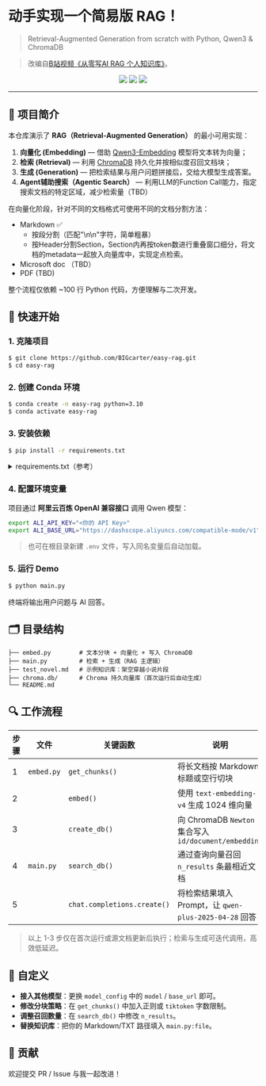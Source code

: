 # 动手实现一个简易版 RAG！

> Retrieval-Augmented Generation from scratch with Python, Qwen3 & ChromaDB

>改编自[B站视频《从零写AI RAG 个人知识库》](https://www.bilibili.com/video/BV168j7zCE6D/?spm_id_from=333.1391.0.0)。

<p align="center">
  <img src="https://img.shields.io/badge/python-3.10+-blue" />
  <img src="https://img.shields.io/badge/license-MIT-green" />
  <img src="https://img.shields.io/badge/build-passing-brightgreen" />
</p>

---

## 📖 项目简介

本仓库演示了 **RAG（Retrieval-Augmented Generation）** 的最小可用实现：

1. **向量化 (Embedding)** — 借助 [Qwen3-Embedding](https://github.com/QwenLM/Qwen3-Embedding) 模型将文本转为向量；
2. **检索 (Retrieval)** — 利用 [ChromaDB](https://github.com/chroma-core/chroma) 持久化并按相似度召回文档块；
3. **生成 (Generation)** — 把检索结果与用户问题拼接后，交给大模型生成答案。
4. **Agent辅助搜索（Agentic Search）** — 利用LLM的Function Call能力，指定搜索文档的特定区域，减少检索量（TBD）

在向量化阶段，针对不同的文档格式可使用不同的文档分割方法：
  
- Markdown ✅
  - 按段分割（匹配"\n\n"字符，简单粗暴）
  - 按Header分割Section，Section内再按token数进行重叠窗口细分，将文档的metadata一起放入向量库中，实现定点检索。
- Microsoft doc （TBD）
- PDF (TBD)

整个流程仅依赖 ~100 行 Python 代码，方便理解与二次开发。



## 🚀 快速开始

### 1. 克隆项目
```bash
$ git clone https://github.com/BIGcarter/easy-rag.git
$ cd easy-rag
```

### 2. 创建 Conda 环境
```bash
$ conda create -n easy-rag python=3.10
$ conda activate easy-rag
```

### 3. 安装依赖
```bash
$ pip install -r requirements.txt
```
<details>
<summary>requirements.txt（参考）</summary>

```
openai>=1.25.0
chromadb>=0.5.0
python-dotenv>=1.0.0
```
</details>

### 4. 配置环境变量
项目通过 **阿里云百炼 OpenAI 兼容接口** 调用 Qwen 模型：

```bash
export ALI_API_KEY="<你的 API Key>"
export ALI_BASE_URL="https://dashscope.aliyuncs.com/compatible-mode/v1"
```

> 也可在根目录新建 `.env` 文件，写入同名变量后自动加载。

### 5. 运行 Demo
```bash
$ python main.py
```
终端将输出用户问题与 AI 回答。

## 🗂️ 目录结构
```
├── embed.py        # 文本分块 + 向量化 + 写入 ChromaDB
├── main.py         # 检索 + 生成（RAG 主逻辑）
├── test_novel.md   # 示例知识库：架空穿越小说片段
├── chroma.db/      # Chroma 持久向量库（首次运行后自动生成）
└── README.md
```

## 🔍 工作流程
| 步骤 | 文件 | 关键函数 | 说明 |
| ---- | ---- | -------- | ---- |
| 1 | `embed.py` | `get_chunks()` | 将长文档按 Markdown 标题或空行切块 |
| 2 |  | `embed()` | 使用 `text-embedding-v4` 生成 1024 维向量 |
| 3 |  | `create_db()` | 向 ChromaDB `Newton` 集合写入 `id/document/embedding` |
| 4 | `main.py` | `search_db()` | 通过查询向量召回 `n_results` 条最相近文档 |
| 5 |  | `chat.completions.create()` | 将检索结果填入 Prompt，让 `qwen-plus-2025-04-28` 回答 |

> 以上 1-3 步仅在首次运行或源文档更新后执行；检索与生成可迭代调用，高效低延迟。

## 🔧 自定义
- **接入其他模型**：更换 `model_config` 中的 `model` / `base_url` 即可。
- **修改分块策略**：在 `get_chunks()` 中加入正则或 `tiktoken` 字数限制。
- **调整召回数量**：在 `search_db()` 中修改 `n_results`。
- **替换知识库**：把你的 Markdown/TXT 路径填入 `main.py:file`。

<!-- ## 📈 Roadmap
- [ ] 支持 PDF / HTML 等多格式解析
- [ ] Streamlit 网页 Demo
- [ ] 自动评测（retrieval precision / answer faithfulness）
- [ ] Docker 一键部署 -->

## 🤝 贡献
欢迎提交 PR / Issue 与我一起改进！


